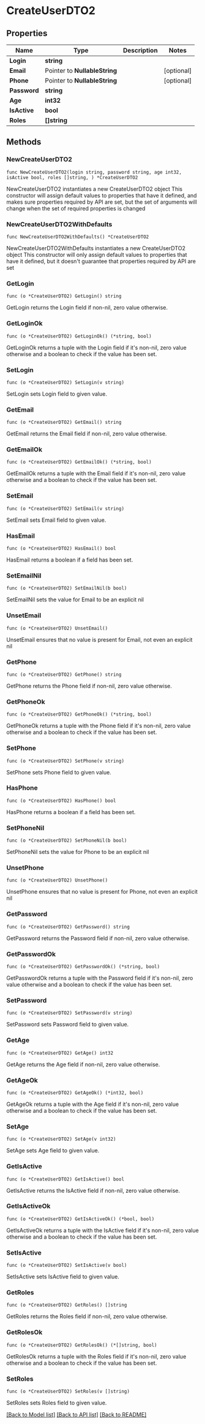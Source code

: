 # CreateUserDTO2

## Properties

Name | Type | Description | Notes
------------ | ------------- | ------------- | -------------
**Login** | **string** |  | 
**Email** | Pointer to **NullableString** |  | [optional] 
**Phone** | Pointer to **NullableString** |  | [optional] 
**Password** | **string** |  | 
**Age** | **int32** |  | 
**IsActive** | **bool** |  | 
**Roles** | **[]string** |  | 

## Methods

### NewCreateUserDTO2

`func NewCreateUserDTO2(login string, password string, age int32, isActive bool, roles []string, ) *CreateUserDTO2`

NewCreateUserDTO2 instantiates a new CreateUserDTO2 object
This constructor will assign default values to properties that have it defined,
and makes sure properties required by API are set, but the set of arguments
will change when the set of required properties is changed

### NewCreateUserDTO2WithDefaults

`func NewCreateUserDTO2WithDefaults() *CreateUserDTO2`

NewCreateUserDTO2WithDefaults instantiates a new CreateUserDTO2 object
This constructor will only assign default values to properties that have it defined,
but it doesn't guarantee that properties required by API are set

### GetLogin

`func (o *CreateUserDTO2) GetLogin() string`

GetLogin returns the Login field if non-nil, zero value otherwise.

### GetLoginOk

`func (o *CreateUserDTO2) GetLoginOk() (*string, bool)`

GetLoginOk returns a tuple with the Login field if it's non-nil, zero value otherwise
and a boolean to check if the value has been set.

### SetLogin

`func (o *CreateUserDTO2) SetLogin(v string)`

SetLogin sets Login field to given value.


### GetEmail

`func (o *CreateUserDTO2) GetEmail() string`

GetEmail returns the Email field if non-nil, zero value otherwise.

### GetEmailOk

`func (o *CreateUserDTO2) GetEmailOk() (*string, bool)`

GetEmailOk returns a tuple with the Email field if it's non-nil, zero value otherwise
and a boolean to check if the value has been set.

### SetEmail

`func (o *CreateUserDTO2) SetEmail(v string)`

SetEmail sets Email field to given value.

### HasEmail

`func (o *CreateUserDTO2) HasEmail() bool`

HasEmail returns a boolean if a field has been set.

### SetEmailNil

`func (o *CreateUserDTO2) SetEmailNil(b bool)`

 SetEmailNil sets the value for Email to be an explicit nil

### UnsetEmail
`func (o *CreateUserDTO2) UnsetEmail()`

UnsetEmail ensures that no value is present for Email, not even an explicit nil
### GetPhone

`func (o *CreateUserDTO2) GetPhone() string`

GetPhone returns the Phone field if non-nil, zero value otherwise.

### GetPhoneOk

`func (o *CreateUserDTO2) GetPhoneOk() (*string, bool)`

GetPhoneOk returns a tuple with the Phone field if it's non-nil, zero value otherwise
and a boolean to check if the value has been set.

### SetPhone

`func (o *CreateUserDTO2) SetPhone(v string)`

SetPhone sets Phone field to given value.

### HasPhone

`func (o *CreateUserDTO2) HasPhone() bool`

HasPhone returns a boolean if a field has been set.

### SetPhoneNil

`func (o *CreateUserDTO2) SetPhoneNil(b bool)`

 SetPhoneNil sets the value for Phone to be an explicit nil

### UnsetPhone
`func (o *CreateUserDTO2) UnsetPhone()`

UnsetPhone ensures that no value is present for Phone, not even an explicit nil
### GetPassword

`func (o *CreateUserDTO2) GetPassword() string`

GetPassword returns the Password field if non-nil, zero value otherwise.

### GetPasswordOk

`func (o *CreateUserDTO2) GetPasswordOk() (*string, bool)`

GetPasswordOk returns a tuple with the Password field if it's non-nil, zero value otherwise
and a boolean to check if the value has been set.

### SetPassword

`func (o *CreateUserDTO2) SetPassword(v string)`

SetPassword sets Password field to given value.


### GetAge

`func (o *CreateUserDTO2) GetAge() int32`

GetAge returns the Age field if non-nil, zero value otherwise.

### GetAgeOk

`func (o *CreateUserDTO2) GetAgeOk() (*int32, bool)`

GetAgeOk returns a tuple with the Age field if it's non-nil, zero value otherwise
and a boolean to check if the value has been set.

### SetAge

`func (o *CreateUserDTO2) SetAge(v int32)`

SetAge sets Age field to given value.


### GetIsActive

`func (o *CreateUserDTO2) GetIsActive() bool`

GetIsActive returns the IsActive field if non-nil, zero value otherwise.

### GetIsActiveOk

`func (o *CreateUserDTO2) GetIsActiveOk() (*bool, bool)`

GetIsActiveOk returns a tuple with the IsActive field if it's non-nil, zero value otherwise
and a boolean to check if the value has been set.

### SetIsActive

`func (o *CreateUserDTO2) SetIsActive(v bool)`

SetIsActive sets IsActive field to given value.


### GetRoles

`func (o *CreateUserDTO2) GetRoles() []string`

GetRoles returns the Roles field if non-nil, zero value otherwise.

### GetRolesOk

`func (o *CreateUserDTO2) GetRolesOk() (*[]string, bool)`

GetRolesOk returns a tuple with the Roles field if it's non-nil, zero value otherwise
and a boolean to check if the value has been set.

### SetRoles

`func (o *CreateUserDTO2) SetRoles(v []string)`

SetRoles sets Roles field to given value.



[[Back to Model list]](../README.md#documentation-for-models) [[Back to API list]](../README.md#documentation-for-api-endpoints) [[Back to README]](../README.md)



